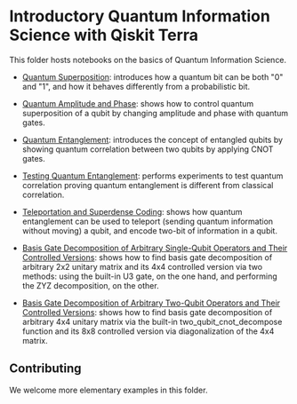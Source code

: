 # Introductory Quantum Information Science with Qiskit Terra

This folder hosts notebooks on the basics of Quantum Information Science.

* [Quantum Superposition](superposition.ipynb): introduces how a quantum bit can be both "0" and "1", and how it behaves
differently from a probabilistic bit.

* [Quantum Amplitude and Phase](amplitude_and_phase.ipynb): shows how to control quantum superposition of a qubit by changing amplitude and phase with quantum gates.

* [Quantum Entanglement](entanglement_introduction.ipynb): introduces the concept of entangled qubits by showing quantum correlation between two qubits by applying CNOT gates.

* [Testing Quantum Entanglement](entanglement_testing.ipynb): performs experiments to test quantum correlation proving quantum entanglement is different from classical correlation.

* [Teleportation and Superdense Coding](teleportation_superdensecoding.ipynb): shows how quantum entanglement can be used to teleport (sending quantum information without moving) a qubit, and encode two-bit of information in a qubit.

* [Basis Gate Decomposition of Arbitrary Single-Qubit Operators and Their Controlled Versions](Basis_Gate_Decomposition_of_Arbitrary_Single_Qubit_Operators.ipynb): shows how to find basis gate decomposition of arbitrary 2x2 unitary matrix and its 4x4 controlled version via two methods: using the built-in U3 gate, on the one hand, and performing the ZYZ decomposition, on the other.

* [Basis Gate Decomposition of Arbitrary Two-Qubit Operators and Their Controlled Versions](Basis_Gate_Decomposition_of_Arbitrary_Two_Qubit_Operators.ipynb): shows how to find basis gate decomposition of arbitrary 4x4 unitary matrix via the built-in two_qubit_cnot_decompose function and its 8x8 controlled version via diagonalization of the 4x4 matrix.


## Contributing

We welcome more elementary examples in this folder. 
